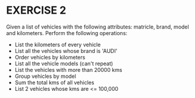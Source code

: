 # EXERCISE 2 #

Given a list of vehicles with the following attributes: matricle, brand, model and kilometers. Perform the following operations:

- List the kilometers of every vehicle
- List all the vehicles whose brand is 'AUDI'
- Order vehicles by kilometers
- List all the vehicle models (can't repeat)
- List the vehicles with more than 20000 kms
- Group vehicles by model
- Sum the total kms of all vehicles
- List 2 vehicles whose kms are <= 100,000